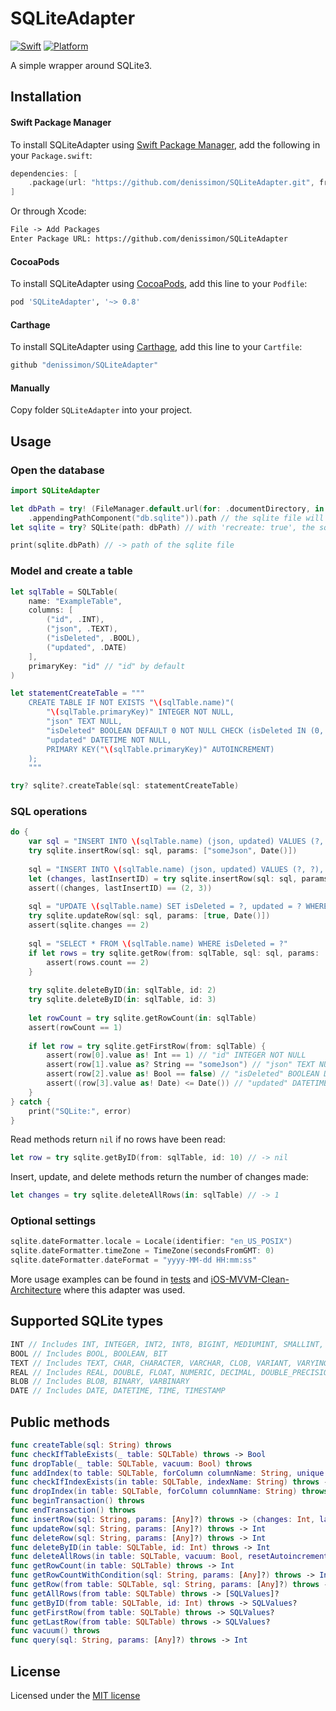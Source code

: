 # SQLiteAdapter

[![Swift](https://img.shields.io/badge/Swift-6-orange.svg?style=flat)](https://swift.org)
[![Platform](https://img.shields.io/badge/platform-iOS%20%7C%20macOS%20%7C%20watchOS%20%7C%20tvOS%20%7C%20Linux-lightgrey.svg)](https://developer.apple.com/swift/)

A simple wrapper around SQLite3.

Installation
------------

#### Swift Package Manager

To install SQLiteAdapter using [Swift Package Manager](https://swift.org/package-manager), add the following in your `Package.swift`:

```swift
dependencies: [
    .package(url: "https://github.com/denissimon/SQLiteAdapter.git", from: "0.8.0")
]
```

Or through Xcode:

```txt
File -> Add Packages
Enter Package URL: https://github.com/denissimon/SQLiteAdapter
```

#### CocoaPods

To install SQLiteAdapter using [CocoaPods](https://cocoapods.org), add this line to your `Podfile`:

```ruby
pod 'SQLiteAdapter', '~> 0.8'
```

#### Carthage

To install SQLiteAdapter using [Carthage](https://github.com/Carthage/Carthage), add this line to your `Cartfile`:

```ruby
github "denissimon/SQLiteAdapter"
```

#### Manually

Copy folder `SQLiteAdapter` into your project.

Usage
-----

### Open the database

```swift
import SQLiteAdapter

let dbPath = try! (FileManager.default.url(for: .documentDirectory, in: .userDomainMask, appropriateFor: nil, create: false)
    .appendingPathComponent("db.sqlite")).path // the sqlite file will be created if it does not already exist
let sqlite = try? SQLite(path: dbPath) // with 'recreate: true', the sqlite file will be deleted and recreated

print(sqlite.dbPath) // -> path of the sqlite file
```

### Model and create a table

```swift
let sqlTable = SQLTable(
    name: "ExampleTable",
    columns: [
        ("id", .INT),
        ("json", .TEXT),
        ("isDeleted", .BOOL),
        ("updated", .DATE)
    ],
    primaryKey: "id" // "id" by default
)

let statementCreateTable = """
    CREATE TABLE IF NOT EXISTS "\(sqlTable.name)"(
        "\(sqlTable.primaryKey)" INTEGER NOT NULL,
        "json" TEXT NULL,
        "isDeleted" BOOLEAN DEFAULT 0 NOT NULL CHECK (isDeleted IN (0, 1)),
        "updated" DATETIME NOT NULL,
        PRIMARY KEY("\(sqlTable.primaryKey)" AUTOINCREMENT)
    );
    """

try? sqlite?.createTable(sql: statementCreateTable)
```

### SQL operations

```swift
do {
    var sql = "INSERT INTO \(sqlTable.name) (json, updated) VALUES (?, ?);"
    try sqlite.insertRow(sql: sql, params: ["someJson", Date()])
    
    sql = "INSERT INTO \(sqlTable.name) (json, updated) VALUES (?, ?), (?, ?);"
    let (changes, lastInsertID) = try sqlite.insertRow(sql: sql, params: [nil, Date(), nil, Date()])
    assert((changes, lastInsertID) == (2, 3))
    
    sql = "UPDATE \(sqlTable.name) SET isDeleted = ?, updated = ? WHERE \(sqlTable.primaryKey) IN (2, 3)"
    try sqlite.updateRow(sql: sql, params: [true, Date()])
    assert(sqlite.changes == 2)
    
    sql = "SELECT * FROM \(sqlTable.name) WHERE isDeleted = ?"
    if let rows = try sqlite.getRow(from: sqlTable, sql: sql, params: [true])
        assert(rows.count == 2)
    }
    
    try sqlite.deleteByID(in: sqlTable, id: 2)
    try sqlite.deleteByID(in: sqlTable, id: 3)
    
    let rowCount = try sqlite.getRowCount(in: sqlTable)
    assert(rowCount == 1)
    
    if let row = try sqlite.getFirstRow(from: sqlTable) {
        assert(row[0].value as! Int == 1) // "id" INTEGER NOT NULL
        assert(row[1].value as? String == "someJson") // "json" TEXT NULL
        assert(row[2].value as! Bool == false) // "isDeleted" BOOLEAN DEFAULT 0 NOT NULL
        assert((row[3].value as! Date) <= Date()) // "updated" DATETIME NOT NULL
    }
} catch {
    print("SQLite:", error)
}
```

Read methods return `nil` if no rows have been read:

```swift
let row = try sqlite.getByID(from: sqlTable, id: 10) // -> nil
```

Insert, update, and delete methods return the number of changes made:

```swift
let changes = try sqlite.deleteAllRows(in: sqlTable) // -> 1
```

### Optional settings

```swift
sqlite.dateFormatter.locale = Locale(identifier: "en_US_POSIX")
sqlite.dateFormatter.timeZone = TimeZone(secondsFromGMT: 0)
sqlite.dateFormatter.dateFormat = "yyyy-MM-dd HH:mm:ss"
```

More usage examples can be found in [tests](https://github.com/denissimon/SQLiteAdapter/blob/main/Tests/SQLiteAdapterTests/SQLiteAdapterTests.swift) and [iOS-MVVM-Clean-Architecture](https://github.com/denissimon/iOS-MVVM-Clean-Architecture) where this adapter was used.

Supported SQLite types
----------------------

```swift
INT // Includes INT, INTEGER, INT2, INT8, BIGINT, MEDIUMINT, SMALLINT, TINYINT
BOOL // Includes BOOL, BOOLEAN, BIT
TEXT // Includes TEXT, CHAR, CHARACTER, VARCHAR, CLOB, VARIANT, VARYING_CHARACTER, NATIONAL_VARYING_CHARACTER, NATIVE_CHARACTER, NCHAR, NVARCHAR
REAL // Includes REAL, DOUBLE, FLOAT, NUMERIC, DECIMAL, DOUBLE_PRECISION
BLOB // Includes BLOB, BINARY, VARBINARY
DATE // Includes DATE, DATETIME, TIME, TIMESTAMP
```

Public methods 
--------------

```swift
func createTable(sql: String) throws
func checkIfTableExists(_ table: SQLTable) throws -> Bool
func dropTable(_ table: SQLTable, vacuum: Bool) throws
func addIndex(to table: SQLTable, forColumn columnName: String, unique: Bool, order: SQLOrder) throws
func checkIfIndexExists(in table: SQLTable, indexName: String) throws -> Bool
func dropIndex(in table: SQLTable, forColumn columnName: String) throws
func beginTransaction() throws
func endTransaction() throws
func insertRow(sql: String, params: [Any]?) throws -> (changes: Int, lastInsertID: Int)
func updateRow(sql: String, params: [Any]?) throws -> Int
func deleteRow(sql: String, params: [Any]?) throws -> Int
func deleteByID(in table: SQLTable, id: Int) throws -> Int
func deleteAllRows(in table: SQLTable, vacuum: Bool, resetAutoincrement: Bool) throws -> Int
func getRowCount(in table: SQLTable) throws -> Int
func getRowCountWithCondition(sql: String, params: [Any]?) throws -> Int
func getRow(from table: SQLTable, sql: String, params: [Any]?) throws -> [SQLValues]?
func getAllRows(from table: SQLTable) throws -> [SQLValues]?
func getByID(from table: SQLTable, id: Int) throws -> SQLValues?
func getFirstRow(from table: SQLTable) throws -> SQLValues?
func getLastRow(from table: SQLTable) throws -> SQLValues?
func vacuum() throws
func query(sql: String, params: [Any]?) throws -> Int
```

License
-------

Licensed under the [MIT license](https://github.com/denissimon/SQLiteAdapter/blob/main/LICENSE)
